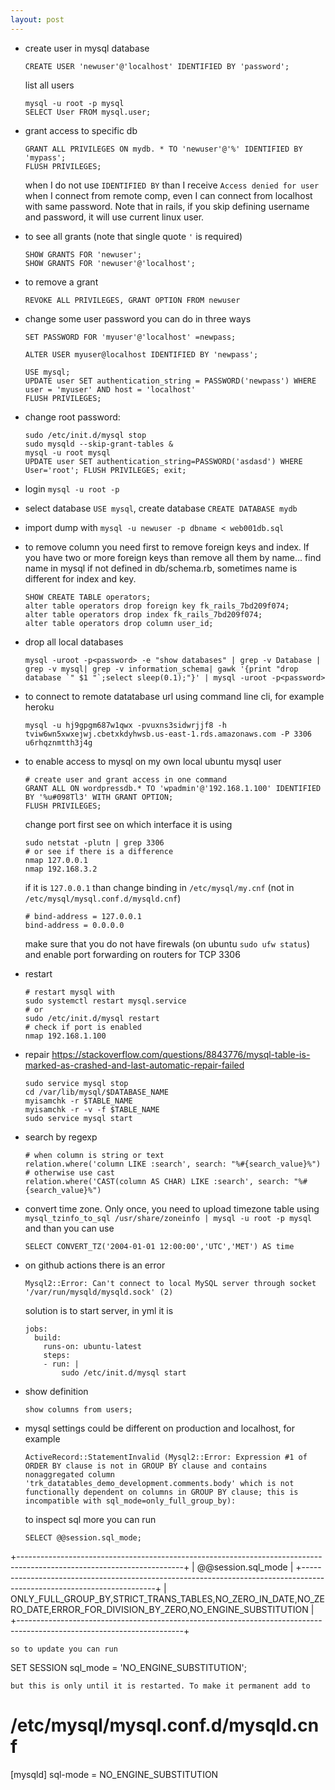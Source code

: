 ```yaml
---
layout: post
---
```


* create user in mysql database

  ~~~
  CREATE USER 'newuser'@'localhost' IDENTIFIED BY 'password';
  ~~~

  list all users
  ```
  mysql -u root -p mysql
  SELECT User FROM mysql.user;
  ```

* grant access to specific db
  ~~~
  GRANT ALL PRIVILEGES ON mydb. * TO 'newuser'@'%' IDENTIFIED BY 'mypass';
  FLUSH PRIVILEGES;
  ~~~

  when I do not use `IDENTIFIED BY` than I receive `Access denied for user` when
  I connect from remote comp, even I can connect from localhost with same
  password.
  Note that in rails, if you skip defining username and password, it will use
  current linux user.

* to see all grants (note that single quote `'` is required)

  ```
  SHOW GRANTS FOR 'newuser';
  SHOW GRANTS FOR 'newuser'@'localhost';
  ```

* to remove a grant
  ```
  REVOKE ALL PRIVILEGES, GRANT OPTION FROM newuser
  ```

* change some user password you can do in three ways

  ```
  SET PASSWORD FOR 'myuser'@'localhost' =newpass;

  ALTER USER myuser@localhost IDENTIFIED BY 'newpass';

  USE mysql;
  UPDATE user SET authentication_string = PASSWORD('newpass') WHERE user = 'myuser' AND host = 'localhost'
  FLUSH PRIVILEGES;
  ```

* change root password:

  ~~~
  sudo /etc/init.d/mysql stop
  sudo mysqld --skip-grant-tables &
  mysql -u root mysql
  UPDATE user SET authentication_string=PASSWORD('asdasd') WHERE User='root'; FLUSH PRIVILEGES; exit;
  ~~~

* login `mysql -u root -p`
* select database `USE mysql`, create database `CREATE DATABASE mydb`
* import dump with `mysql -u newuser -p dbname < web001db.sql`
* to remove column you need first to remove foreign keys and index. If you have
  two or more foreign keys than remove all them by name... find name in mysql if
  not defined in db/schema.rb, sometimes name is different for index and key.

  ~~~
  SHOW CREATE TABLE operators;
  alter table operators drop foreign key fk_rails_7bd209f074;
  alter table operators drop index fk_rails_7bd209f074;
  alter table operators drop column user_id;
  ~~~
* drop all local databases
  ```
  mysql -uroot -p<password> -e "show databases" | grep -v Database | grep -v mysql| grep -v information_schema| gawk '{print "drop database `" $1 "`;select sleep(0.1);"}' | mysql -uroot -p<password>
  ```
* to connect to remote datatabase url using command line cli, for example heroku
  ```
  mysql -u hj9gpgm687w1qwx -pvuxns3sidwrjjf8 -h tviw6wn5xwxejwj.cbetxkdyhwsb.us-east-1.rds.amazonaws.com -P 3306 u6rhqznmtth3j4g

  ```
* to enable access to mysql on my own local ubuntu mysql user
  ```
  # create user and grant access in one command
  GRANT ALL ON wordpressdb.* TO 'wpadmin'@'192.168.1.100' IDENTIFIED BY '%u#098Tl3' WITH GRANT OPTION;
  FLUSH PRIVILEGES;
  ```

  change port first see on which interface it is using
  ```
  sudo netstat -plutn | grep 3306
  # or see if there is a difference
  nmap 127.0.0.1
  nmap 192.168.3.2
  ```
  if it is `127.0.0.1` than change binding in `/etc/mysql/my.cnf` (not in
  `/etc/mysql/mysql.conf.d/mysqld.cnf`)

  ```
  # bind-address = 127.0.0.1
  bind-address = 0.0.0.0
  ```

  make sure that you do not have firewals (on ubuntu `sudo ufw status`) and
  enable port forwarding on routers for TCP 3306

* restart

  ```
  # restart mysql with
  sudo systemctl restart mysql.service
  # or
  sudo /etc/init.d/mysql restart
  # check if port is enabled
  nmap 192.168.1.100
  ```

* repair
  https://stackoverflow.com/questions/8843776/mysql-table-is-marked-as-crashed-and-last-automatic-repair-failed
  ```
  sudo service mysql stop
  cd /var/lib/mysql/$DATABASE_NAME
  myisamchk -r $TABLE_NAME
  myisamchk -r -v -f $TABLE_NAME
  sudo service mysql start
  ```

* search by regexp
  ```
  # when column is string or text
  relation.where('column LIKE :search', search: "%#{search_value}%")
  # otherwise use cast
  relation.where('CAST(column AS CHAR) LIKE :search', search: "%#{search_value}%")
  ```

* convert time zone. Only once, you need to upload timezone table using
  `mysql_tzinfo_to_sql /usr/share/zoneinfo | mysql -u root -p mysql` and than
  you can use
  ```
  SELECT CONVERT_TZ('2004-01-01 12:00:00','UTC','MET') AS time
  ```

* on github actions there is an error 
  ```
  Mysql2::Error: Can't connect to local MySQL server through socket
  '/var/run/mysqld/mysqld.sock' (2)
  ```

  solution is to start server, in yml it is
  ```
  jobs:
    build:
      runs-on: ubuntu-latest
      steps:
      - run: |
          sudo /etc/init.d/mysql start
  ```
* show definition
  ```
  show columns from users;
  ```
* mysql settings could be different on production and localhost, for example
  ```
  ActiveRecord::StatementInvalid (Mysql2::Error: Expression #1 of ORDER BY clause is not in GROUP BY clause and contains nonaggregated column 'trk_datatables_demo_development.comments.body' which is not functionally dependent on columns in GROUP BY clause; this is incompatible with sql_mode=only_full_group_by):
  ```
  to inspect sql more you can run
  ```
  SELECT @@session.sql_mode;
+-----------------------------------------------------------------------------------------------------------------------+
| @@session.sql_mode                                                                                                    |
+-----------------------------------------------------------------------------------------------------------------------+
| ONLY_FULL_GROUP_BY,STRICT_TRANS_TABLES,NO_ZERO_IN_DATE,NO_ZERO_DATE,ERROR_FOR_DIVISION_BY_ZERO,NO_ENGINE_SUBSTITUTION |
+-----------------------------------------------------------------------------------------------------------------------+
  ```
  so to update you can run
  ```
  SET SESSION sql_mode = 'NO_ENGINE_SUBSTITUTION';
  ```
  but this is only until it is restarted. To make it permanent add to
  ```
  # /etc/mysql/mysql.conf.d/mysqld.cnf
  [mysqld]
  sql-mode = NO_ENGINE_SUBSTITUTION
  ```
